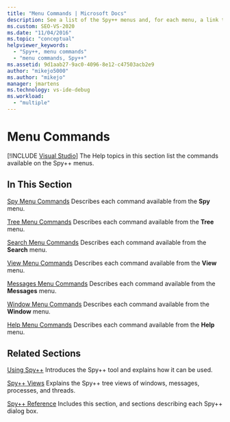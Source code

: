 ```yaml
---
title: "Menu Commands | Microsoft Docs"
description: See a list of the Spy++ menus and, for each menu, a link to further information.
ms.custom: SEO-VS-2020
ms.date: "11/04/2016"
ms.topic: "conceptual"
helpviewer_keywords:
  - "Spy++, menu commands"
  - "menu commands, Spy++"
ms.assetid: 9d1aab27-9ac0-4096-8e12-c47503acb2e9
author: "mikejo5000"
ms.author: "mikejo"
manager: jmartens
ms.technology: vs-ide-debug
ms.workload:
  - "multiple"
---
```

# Menu Commands

 [!INCLUDE [Visual Studio](~/includes/applies-to-version/vs-not-mac.md)]
The Help topics in this section list the commands available on the Spy++ menus.

## In This Section
 [Spy Menu Commands](../debugger/spy-menu-commands.md)
 Describes each command available from the **Spy** menu.

 [Tree Menu Commands](../debugger/tree-menu-commands.md)
 Describes each command available from the **Tree** menu.

 [Search Menu Commands](../debugger/search-menu-commands.md)
 Describes each command available from the **Search** menu.

 [View Menu Commands](../debugger/view-menu-commands.md)
 Describes each command available from the **View** menu.

 [Messages Menu Commands](../debugger/messages-menu-commands.md)
 Describes each command available from the **Messages** menu.

 [Window Menu Commands](../debugger/window-menu-commands.md)
 Describes each command available from the **Window** menu.

 [Help Menu Commands](../debugger/help-menu-commands.md)
 Describes each command available from the **Help** menu.

## Related Sections
 [Using Spy++](../debugger/using-spy-increment.md)
 Introduces the Spy++ tool and explains how it can be used.

 [Spy++ Views](../debugger/spy-increment-views.md)
 Explains the Spy++ tree views of windows, messages, processes, and threads.

 [Spy++ Reference](../debugger/spy-increment-reference.md)
 Includes this section, and sections describing each Spy++ dialog box.